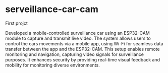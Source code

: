 # serveillance-car-cam

First projct

Developed a mobile-controlled surveillance car using an ESP32-CAM module to capture and transmit live video. The system allows users to control the cars movements via a mobile app, using Wi-Fi for seamless data transfer between the app and the ESP32-CAM. This setup enables remote monitoring and navigation, capturing video signals for surveillance purposes. It enhances security by providing real-time visual feedback and mobility for monitoring diverse environments.
